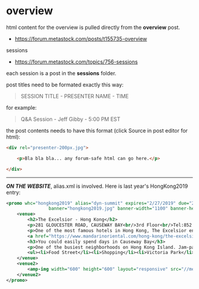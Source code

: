 # overview

html content for the overview is pulled directly from the **overview** post.
- https://forum.metastock.com/posts/t155735-overview

sessions
- https://forum.metastock.com/topics/756-sessions

each session is a post in the **sessions** folder.

post titles need to be formated exactly this way:

> SESSION TITLE - PRESENTER NAME - TIME

for example:

> Q&A Session - Jeff Gibby - 5:00 PM EST

the post contents needs to have this format (click Source in post editor for html):

```html
<div rel="presenter-200px.jpg">

    <p>Bla bla bla... any forum-safe html can go here.</p>

</div>
```


----


***ON THE WEBSITE***, alias.xml is involved.    Here is last year's HongKong2019 entry:
```xml
<promo whc="hongkong2019" alias="dyn-summit" expires="2/27/2019" due="2/27/2019" title="Hong Kong Seminar"
				banner="hongkong2019.jpg" banner-width="1100" banner-height="473" forum="755" overview="155735" sessions="756" >
	<venue>
		<h2>The Excelsior - Hong Kong</h2>
		<p>281 GLOUCESTER ROAD, CAUSEWAY BAY<br/>3rd Floor<br/>Tel:852 2894 8888</p>
		<p>One of the most famous hotels in Hong Kong, The Excelsior enjoys a fantastic location in Causeway Bay. Combining high style with elegant harbour living, our stylish décor, excellent facilities and fantastic service create a first-class experience.</p>
		<a href="https://www.mandarinoriental.com/hong-kong/the-excelsior/luxury-hotel" rel="nofollow" title="Follow link">Find out more</a>
		<h3>You could easily spend days in Causeway Bay</h3>
		<p>One of the busiest neighborhoods on Hong Kong Island. Jam-packed with restaurants and shops, but also featuring Hong Kong’s main library, as well as the Island’s largest public park, there truly is something for everyone. Such as:</p>
		<ul><li>Food Street</li><li>Shopping</li><li>Victoria Park</li><li>Tin Hau Temple</li><li>Ride the Ding Ding</li></ul>
	</venue>
	<venue2>
		<amp-img width="600" height="600" layout="responsive" src="//metastock.com/images/i/excelsior-hongkong.jpg"></amp-img>
	</venue2>
</promo>
```
